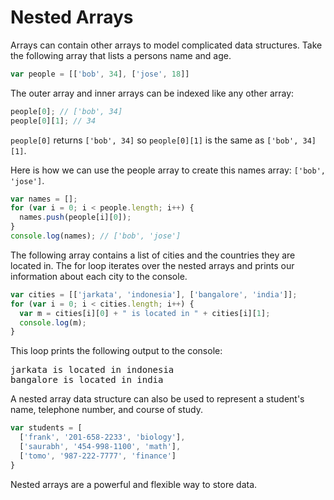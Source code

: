 # Nested Arrays

Arrays can contain other arrays to model complicated data structures.  Take the following array that lists a persons name and age.

```javascript
var people = [['bob', 34], ['jose', 18]]
```

The outer array and inner arrays can be indexed like any other array:

```javascript
people[0]; // ['bob', 34]
people[0][1]; // 34
```

`people[0]` returns `['bob', 34]` so `people[0][1]` is the same as `['bob', 34][1]`.

Here is how we can use the people array to create this names array: `['bob', 'jose']`.

```javascript
var names = [];
for (var i = 0; i < people.length; i++) {
  names.push(people[i][0]);
}
console.log(names); // ['bob', 'jose']
```

The following array contains a list of cities and the countries they are located in.  The for loop iterates over the nested arrays and prints our information about each city to the console.

```javascript
var cities = [['jarkata', 'indonesia'], ['bangalore', 'india']];
for (var i = 0; i < cities.length; i++) {
  var m = cities[i][0] + " is located in " + cities[i][1];
  console.log(m);
}
```

This loop prints the following output to the console:

<pre>
jarkata is located in indonesia
bangalore is located in india
</pre>

A nested array data structure can also be used to represent a student's name, telephone number, and course of study.

```javascript
var students = [
  ['frank', '201-658-2233', 'biology'],
  ['saurabh', '454-998-1100', 'math'],
  ['tomo', '987-222-7777', 'finance']
}
```

Nested arrays are a powerful and flexible way to store data.

